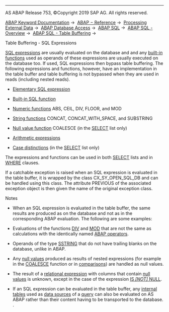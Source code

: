   

* * *

AS ABAP Release 753, ©Copyright 2019 SAP AG. All rights reserved.

[ABAP Keyword Documentation](javascript:call_link\('abenabap.htm'\)) →  [ABAP − Reference](javascript:call_link\('abenabap_reference.htm'\)) →  [Processing External Data](javascript:call_link\('abenabap_language_external_data.htm'\)) →  [ABAP Database Access](javascript:call_link\('abenabap_sql.htm'\)) →  [ABAP SQL](javascript:call_link\('abenopensql.htm'\)) →  [ABAP SQL - Overview](javascript:call_link\('abenopen_sql_oview.htm'\)) →  [ABAP SQL - Table Buffering](javascript:call_link\('abensap_puffering.htm'\)) → 

Table Buffering - SQL Expressions

[SQL expressions](javascript:call_link\('abapsql_expr.htm'\)) are usually evaluated on the database and and any [built-in functions](javascript:call_link\('abenopen_sql_builtin_functions.htm'\)) used as operands of these expressions are usually executed on the database too. If used, SQL expressions then bypass table buffering. The following expressions and functions, however, have an implementation in the table buffer and table buffering is not bypassed when they are used in reads (including nested reads).

-   [Elementary SQL expression](javascript:call_link\('abensql_elem.htm'\))

-   [Built-in SQL function](javascript:call_link\('abensql_builtin_func.htm'\))

-   [Numeric functions](javascript:call_link\('abensql_arith_func.htm'\)) ABS, CEIL, DIV, FLOOR, and MOD

-   [String functions](javascript:call_link\('abensql_string_func.htm'\)) CONCAT, CONCAT\_WITH\_SPACE, and SUBSTRING

-   [Null value function](javascript:call_link\('abensql_coalesce.htm'\)) COALESCE (in the [SELECT](javascript:call_link\('abapselect_list.htm'\)) list only)

-   [Arithmetic expressions](javascript:call_link\('abensql_arith.htm'\))

-   [Case distinctions](javascript:call_link\('abensql_case.htm'\)) (in the [SELECT](javascript:call_link\('abapselect_list.htm'\)) list only)

The expressions and functions can be used in both [SELECT](javascript:call_link\('abapselect_list.htm'\)) lists and in [WHERE](javascript:call_link\('abapwhere.htm'\)) clauses.

If a catchable exception is raised when an SQL expression is evaluated in the table buffer, it is wrapped by the class CX\_SY\_OPEN\_SQL\_DB and can be handled using this class. The attribute PREVIOUS of the associated exception object is then given the name of the original exception class.

Notes

-   When an SQL expression is evaluated in the table buffer, the same results are produced as on the database and not as in the corresponding ABAP evaluation. The following are some examples:

-   Evaluations of the functions [DIV](javascript:call_link\('abensql_arith_func.htm'\)) and [MOD](javascript:call_link\('abensql_arith_func.htm'\)) that are not the same as calculations with the identically named [ABAP operators](javascript:call_link\('abenarith_operators.htm'\)).

-   Operands of the type [SSTRING](javascript:call_link\('abenddic_builtin_types.htm'\)) that do not have trailing blanks on the database, unlike in ABAP.

-   Any [null values](javascript:call_link\('abennull_value_glosry.htm'\) "Glossary Entry") produced as results of nested expressions (for example in the [COALESCE](javascript:call_link\('abensql_coalesce.htm'\)) function or in [comparisons](javascript:call_link\('abenosql_expr_logexp.htm'\))) are handled as null values.

-   The result of a [relational expression](javascript:call_link\('abenwhere_logexp.htm'\)) with columns that contain [null values](javascript:call_link\('abennull_value_glosry.htm'\) "Glossary Entry") is unknown, except in the case of the expression [IS *\[*NOT*\]* NULL](javascript:call_link\('abenwhere_logexp_null.htm'\)).

-   If an SQL expression can be evaluated in the table buffer, any [internal tables](javascript:call_link\('abapselect_itab.htm'\)) used as [data sources](javascript:call_link\('abapselect_data_source.htm'\)) of a [query](javascript:call_link\('abenquery_glosry.htm'\) "Glossary Entry") can also be evaluated on AS ABAP rather than their content having to be transported to the database. .